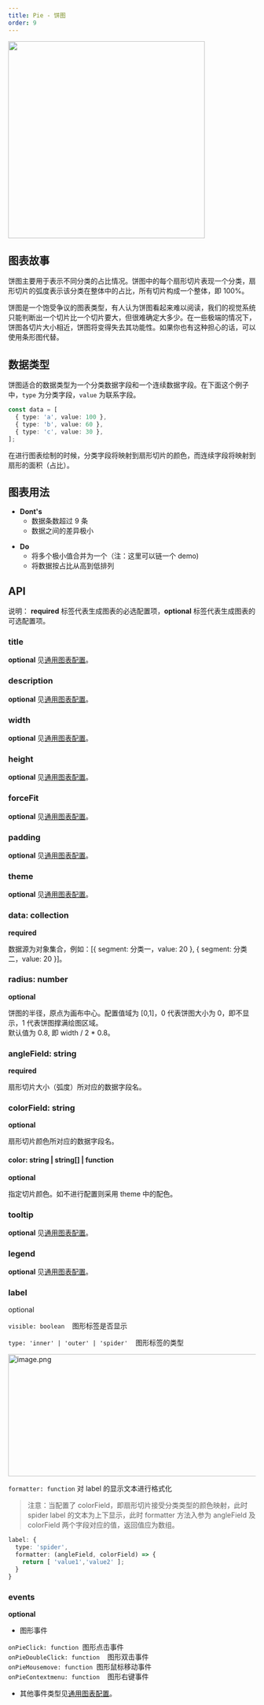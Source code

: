 ```yaml
---
title: Pie - 饼图
order: 9
---
```


<img src="https://gw.alipayobjects.com/mdn/rms_d314dd/afts/img/A*qFVQQL25Lo4AAAAAAAAAAABkARQnAQ" width="400">

## 图表故事

饼图主要用于表示不同分类的占比情况。饼图中的每个扇形切片表现一个分类，扇形切片的弧度表示该分类在整体中的占比，所有切片构成一个整体，即 100%。

饼图是一个饱受争议的图表类型，有人认为饼图看起来难以阅读，我们的视觉系统只能判断出一个切片比一个切片要大，但很难确定大多少。在一些极端的情况下，饼图各切片大小相近，饼图将变得失去其功能性。如果你也有这种担心的话，可以使用条形图代替。

## 数据类型

饼图适合的数据类型为一个分类数据字段和一个连续数据字段。在下面这个例子中，`type` 为分类字段，`value` 为联系字段。

```typescript
const data = [
  { type: 'a', value: 100 },
  { type: 'b', value: 60 },
  { type: 'c', value: 30 },
];
```

在进行图表绘制的时候，分类字段将映射到扇形切片的颜色，而连续字段将映射到扇形的面积（占比）。

## 图表用法

- **Dont's**
  - 数据条数超过 9 条
  - 数据之间的差异极小

* **Do**
  - 将多个极小值合并为一个（注：这里可以链一个 demo)
  - 将数据按占比从高到低排列

## API

说明： **required** 标签代表生成图表的必选配置项，**optional** 标签代表生成图表的可选配置项。

### title

**optional** 见[通用图表配置](../general-config#title)。

### description

**optional** 见[通用图表配置](../general-config#description)。

### width

**optional** 见[通用图表配置](../general-config#width)。

### height

**optional** 见[通用图表配置](../general-config#height)。

### forceFit

**optional** 见[通用图表配置](../general-config#forceFit)。

### padding

**optional** 见[通用图表配置](../general-config#padding)。

### theme

**optional** 见[通用图表配置](../general-config#theme)。

### data: collection

**required**

数据源为对象集合，例如：[{ segment: 分类一，value: 20 }, { segment: 分类二，value: 20 }]。

### radius: number

**optional**

饼图的半径，原点为画布中心。配置值域为 [0,1]，0 代表饼图大小为 0，即不显示，1 代表饼图撑满绘图区域。<br/>
默认值为 0.8, 即 width / 2 * 0.8。

### angleField: string

**required**

扇形切片大小（弧度）所对应的数据字段名。

### colorField: string

**optional**

扇形切片颜色所对应的数据字段名。

#### color: string | string[] | function

**optional**

指定切片颜色。如不进行配置则采用 theme 中的配色。

### tooltip

**optional** 见[通用图表配置](../general-config#tooltip)。

### legend

**optional** 见[通用图表配置](../general-config#legend)。

### label

optional

`visible: boolean`    图形标签是否显示

`type: 'inner' | 'outer' | 'spider'`    图形标签的类型

<img src="https://cdn.nlark.com/yuque/0/2019/png/221520/1573810041204-c58c86bf-3981-47c1-bf71-a14545ece788.png" alt="image.png" style="visibility: visible; width: 600px; height: 248px;">

`formatter: function` 对 label 的显示文本进行格式化

> 注意：当配置了 colorField，即扇形切片接受分类类型的颜色映射，此时 spider label 的文本为上下显示，此时 formatter 方法入参为 angleField 及 colorField 两个字段对应的值，返回值应为数组。

```typescript
label: {
  type: 'spider',
  formatter: (angleField, colorField) => {
    return [ 'value1','value2' ];
  }
}
```

### events

**optional**

- 图形事件

`onPieClick: function`  图形点击事件<br />
`onPieDoubleClick: function`    图形双击事件<br />
`onPieMousemove: function`  图形鼠标移动事件<br />
`onPieContextmenu: function`    图形右键事件<br />

- 其他事件类型见[通用图表配置](../general-config#events)。
